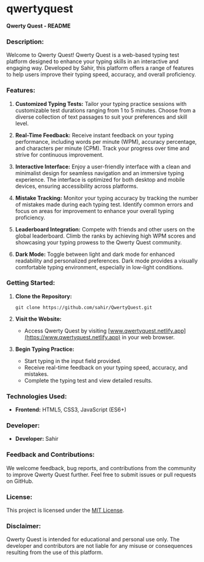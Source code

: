# qwertyquest
**Qwerty Quest - README**

### Description:
Welcome to Qwerty Quest! Qwerty Quest is a web-based typing test platform designed to enhance your typing skills in an interactive and engaging way. Developed by Sahir, this platform offers a range of features to help users improve their typing speed, accuracy, and overall proficiency.

### Features:
1. **Customized Typing Tests:** Tailor your typing practice sessions with customizable test durations ranging from 1 to 5 minutes. Choose from a diverse collection of text passages to suit your preferences and skill level.

2. **Real-Time Feedback:** Receive instant feedback on your typing performance, including words per minute (WPM), accuracy percentage, and characters per minute (CPM). Track your progress over time and strive for continuous improvement.

3. **Interactive Interface:** Enjoy a user-friendly interface with a clean and minimalist design for seamless navigation and an immersive typing experience. The interface is optimized for both desktop and mobile devices, ensuring accessibility across platforms.

4. **Mistake Tracking:** Monitor your typing accuracy by tracking the number of mistakes made during each typing test. Identify common errors and focus on areas for improvement to enhance your overall typing proficiency.

5. **Leaderboard Integration:** Compete with friends and other users on the global leaderboard. Climb the ranks by achieving high WPM scores and showcasing your typing prowess to the Qwerty Quest community.

6. **Dark Mode:** Toggle between light and dark mode for enhanced readability and personalized preferences. Dark mode provides a visually comfortable typing environment, especially in low-light conditions.

### Getting Started:
1. **Clone the Repository:**
   ```
   git clone https://github.com/sahir/QwertyQuest.git
   ```

2. **Visit the Website:**
   - Access Qwerty Quest by visiting [www.qwertyquest.netlify.app](https://www.qwertyquest.netlify.app) in your web browser.

3. **Begin Typing Practice:**
   - Start typing in the input field provided.
   - Receive real-time feedback on your typing speed, accuracy, and mistakes.
   - Complete the typing test and view detailed results.

### Technologies Used:
- **Frontend:** HTML5, CSS3, JavaScript (ES6+)

### Developer:
- **Developer:** Sahir

### Feedback and Contributions:
We welcome feedback, bug reports, and contributions from the community to improve Qwerty Quest further. Feel free to submit issues or pull requests on GitHub.

### License:
This project is licensed under the [MIT License](LICENSE).

### Disclaimer:
Qwerty Quest is intended for educational and personal use only. The developer and contributors are not liable for any misuse or consequences resulting from the use of this platform.
